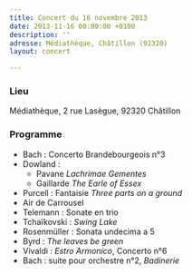 ```yaml
---
title: Concert du 16 novembre 2013
date: 2013-11-16 00:00:00 +0100
description: ''
adresse: Médiathèque, Châtillon (92320)
layout: concert

---
```

### Lieu

Médiathèque, 2 rue Lasègue, 92320 Châtillon

### Programme

* Bach : Concerto Brandebourgeois n°3
* Dowland :
  * Pavane _Lachrimae Gementes_
  * Gaillarde _The Earle of Essex_
* Purcell : Fantaisie _Three parts on a ground_
* Air de Carrousel
* Telemann : Sonate en trio
* Tchaïkovski : _Swing Lake_
* Rosenmüller : Sonata undecima a 5
* Byrd : _The leaves be green_
* Vivaldi : _Estro Armonico_, Concerto n°6
* Bach : suite pour orchestre n°2, _Badinerie_